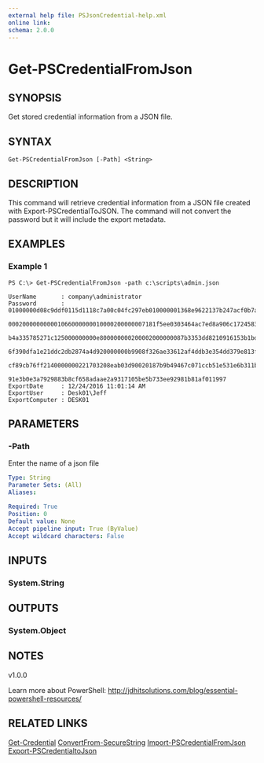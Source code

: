 ```yaml
---
external help file: PSJsonCredential-help.xml
online link:
schema: 2.0.0
---
```


# Get-PSCredentialFromJson

## SYNOPSIS
Get stored credential information from a JSON file.
## SYNTAX

```
Get-PSCredentialFromJson [-Path] <String>
```

## DESCRIPTION
This command will retrieve credential information from a JSON file created with Export-PSCredentialToJSON. The command will not convert the password but it will include the export metadata.

## EXAMPLES

### Example 1
```
PS C:\> Get-PSCredentialFromJson -path c:\scripts\admin.json

UserName       : company\administrator
Password       : 01000000d08c9ddf0115d1118c7a00c04fc297eb010000001368e9622137b247acf0b7a1a65648c8000000
                 000200000000001066000000010000200000007181f5ee0303464ac7ed8a906c17245830d8862106e94a43
                 b4a335785271c125000000000e800000000200002000000087b3353dd8210916153b1bd1ea0f6062a708b4
                 6f390dfa1e21ddc2db2874a4d920000000b9908f326ae33612af4ddb3e354dd379e813f238a9a29d989a26
                 cf89cb76ff2140000000221703208eab03d90020187b9b49467c071ccb51e531e6b311b31b576b95da4754
                 91e3b0e3a7929883b8cf658adaae2a9317105be5b733ee92981b81af011997
ExportDate     : 12/24/2016 11:01:14 AM
ExportUser     : Desk01\Jeff
ExportComputer : DESK01
```


## PARAMETERS

### -Path
Enter the name of a json file

```yaml
Type: String
Parameter Sets: (All)
Aliases: 

Required: True
Position: 0
Default value: None
Accept pipeline input: True (ByValue)
Accept wildcard characters: False
```

## INPUTS
### System.String


## OUTPUTS
### System.Object

## NOTES
v1.0.0

Learn more about PowerShell:
http://jdhitsolutions.com/blog/essential-powershell-resources/


## RELATED LINKS
[Get-Credential]()
[ConvertFrom-SecureString]()
[Import-PSCredentialFromJson](Import-PSCredentialFromJson)
[Export-PSCredentialtoJson](Export-PSCredentialtoJson)